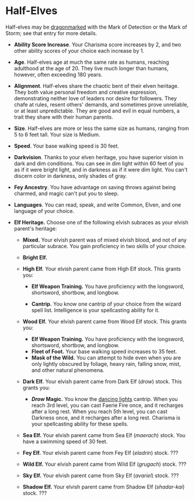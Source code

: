 # Half-Elves
Half-elves may be [dragonmarked](Dragonmarked.md) with the Mark of Detection or the Mark of Storm; see that entry for more details.

* **Ability Score Increase**. Your Charisma score increases by 2, and two other ability scores of your choice each increase by 1.

* **Age**. Half-elves age at much the same rate as humans, reaching adulthood at the age of 20. They live much longer than humans, however, often exceeding 180 years.

* **Alignment**. Half-elves share the chaotic bent of their elven heritage. They both value personal freedom and creative expression, demonstrating neither love of leaders nor desire for followers. They chafe at rules, resent others' demands, and sometimes prove unreliable, or at least unpredictable. They are good and evil in equal numbers, a trait they share with their human parents.

* **Size**. Half-elves are more or less the same size as humans, ranging from 5 to 6 feet tall. Your size is Medium.

* **Speed**. Your base walking speed is 30 feet.

* **Darkvision**. Thanks to your elven heritage, you have superior vision in dark and dim conditions. You can see in dim light within 60 feet of you as if it were bright light, and in darkness as if it were dim light. You can't discern color in darkness, only shades of gray.

* **Fey Ancestry**. You have advantage on saving throws against being charmed, and magic can't put you to sleep.

* **Languages**. You can read, speak, and write Common, Elven, and one language of your choice.

* **Elf Heritage.** Choose one of the following elvish subraces as your elvish parent's heritage:

  * **Mixed.** Your elvish parent was of mixed elvish blood, and not of any particular subrace. You gain proficiency in two skills of your choice.

  * **Bright Elf.**

  * **High Elf.** Your elvish parent came from High Elf stock. This grants you:
    * **Elf Weapon Training.** You have proficiency with the longsword, shortsword, shortbow, and longbow.

    * **Cantrip.** You know one cantrip of your choice from the wizard spell list. Intelligence is your spellcasting ability for it.

  * **Wood Elf.** Your elvish parent came from Wood Elf stock. This grants you:
    * **Elf Weapon Training.** You have proficiency with the longsword, shortsword, shortbow, and longbow.
    * **Fleet of Foot.** Your base walking speed increases to 35 feet.
    * **Mask of the Wild.** You can attempt to hide even when you are only lightly obscured by foliage, heavy rain, falling snow, mist, and other natural phenomena.

  * **Dark Elf.** Your elvish parent came from Dark Elf (*drow*) stock. This grants you:
    * ***Drow* Magic.** You know the [dancing lights](https://www.dndbeyond.com/spells/dancing-lights) cantrip. When you reach 3rd level, you can cast Faerie Fire once, and it recharges after a long rest. When you reach 5th level, you can cast Darkness once, and it recharges after a long rest. Charisma is your spellcasting ability for these spells.

  * **Sea Elf.** Your elvish parent came from Sea Elf (*maerach*) stock. You have a swimming speed of 30 feet.

  * **Fey Elf.** Your elvish parent came from Fey Elf (*eladrin*) stock. ???

  * **Wild Elf.** Your elvish parent came from Wild Elf (*grugach*) stock. ???

  * **Sky Elf.** Your elvish parent came from Sky Elf (*avariel*) stock. ???

  * **Shadow Elf.** Your elvish parent came from Shadow Elf (*shadar-kai*) stock. ???
